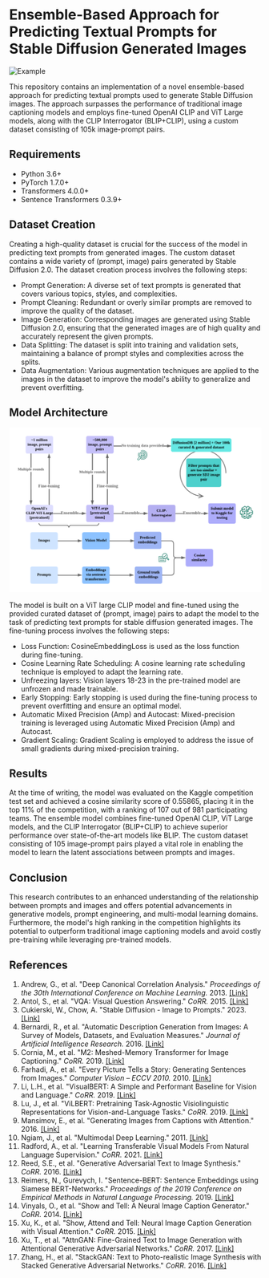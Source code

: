 # Ensemble-Based Approach for Predicting Textual Prompts for Stable Diffusion Generated Images

![Example](./assets/examples.png)

This repository contains an implementation of a novel ensemble-based approach for predicting textual prompts used to generate Stable Diffusion images. The approach surpasses the performance of traditional image captioning models and employs fine-tuned OpenAI CLIP and ViT Large models, along with the CLIP Interrogator (BLIP+CLIP), using a custom dataset consisting of 105k image-prompt pairs. 

## Requirements
- Python 3.6+
- PyTorch 1.7.0+
- Transformers 4.0.0+
- Sentence Transformers 0.3.9+

## Dataset Creation
Creating a high-quality dataset is crucial for the success of the model in predicting text prompts from generated images. The custom dataset contains a wide variety of (prompt, image) pairs generated by Stable Diffusion 2.0. The dataset creation process involves the following steps:
- Prompt Generation: A diverse set of text prompts is generated that covers various topics, styles, and complexities.
- Prompt Cleaning: Redundant or overly similar prompts are removed to improve the quality of the dataset.
- Image Generation: Corresponding images are generated using Stable Diffusion 2.0, ensuring that the generated images are of high quality and accurately represent the given prompts.
- Data Splitting: The dataset is split into training and validation sets, maintaining a balance of prompt styles and complexities across the splits.
- Data Augmentation: Various augmentation techniques are applied to the images in the dataset to improve the model's ability to generalize and prevent overfitting.

## Model Architecture

![Pipeline](./assets/pipeline.png)

The model is built on a ViT large CLIP model and fine-tuned using the provided curated dataset of (prompt, image) pairs to adapt the model to the task of predicting text prompts for stable diffusion generated images. The fine-tuning process involves the following steps:
- Loss Function: CosineEmbeddingLoss is used as the loss function during fine-tuning.
- Cosine Learning Rate Scheduling: A cosine learning rate scheduling technique is employed to adapt the learning rate.
- Unfreezing layers: Vision layers 18-23 in the pre-trained model are unfrozen and made trainable.
- Early Stopping: Early stopping is used during the fine-tuning process to prevent overfitting and ensure an optimal model.
- Automatic Mixed Precision (Amp) and Autocast: Mixed-precision training is leveraged using Automatic Mixed Precision (Amp) and Autocast.
- Gradient Scaling: Gradient Scaling is employed to address the issue of small gradients during mixed-precision training.

## Results
At the time of writing, the model was evaluated on the Kaggle competition test set and achieved a cosine similarity score of 0.55865, placing it in the top 11% of the competition, with a ranking of 107 out of 981 participating teams. The ensemble model combines fine-tuned OpenAI CLIP, ViT Large models, and the CLIP Interrogator (BLIP+CLIP) to achieve superior performance over state-of-the-art models like BLIP. The custom dataset consisting of 105 image-prompt pairs played a vital role in enabling the model to learn the latent associations between prompts and images. 

## Conclusion
This research contributes to an enhanced understanding of the relationship between prompts and images and offers potential advancements in generative models, prompt engineering, and multi-modal learning domains. Furthermore, the model's high ranking in the competition highlights its potential to outperform traditional image captioning models and avoid costly pre-training while leveraging pre-trained models.

## References
1. Andrew, G., et al. "Deep Canonical Correlation Analysis." *Proceedings of the 30th International Conference on Machine Learning.* 2013. [[Link]](https://proceedings.mlr.press/v28/andrew13.html)
2. Antol, S., et al. "VQA: Visual Question Answering." *CoRR.* 2015. [[Link]](https://arxiv.org/abs/1505.00468)
3. Cukierski, W., Chow, A. "Stable Diffusion - Image to Prompts." 2023. [[Link]](https://kaggle.com/competitions/stable-diffusion-image-to-prompts)
4. Bernardi, R., et al. "Automatic Description Generation from Images: A Survey of Models, Datasets, and Evaluation Measures." *Journal of Artificial Intelligence Research.* 2016. [[Link]](https://www.jair.org/index.php/jair/article/view/4900)
5. Cornia, M., et al. "M2: Meshed-Memory Transformer for Image Captioning." *CoRR.* 2019. [[Link]](https://arxiv.org/abs/1912.08226)
6. Farhadi, A., et al. "Every Picture Tells a Story: Generating Sentences from Images." *Computer Vision – ECCV 2010.* 2010. [[Link]](https://link.springer.com/chapter/10.1007/978-3-642-15561-1_2)
7. Li, L.H., et al. "VisualBERT: A Simple and Performant Baseline for Vision and Language." *CoRR.* 2019. [[Link]](https://arxiv.org/abs/1908.03557)
8. Lu, J., et al. "ViLBERT: Pretraining Task-Agnostic Visiolinguistic Representations for Vision-and-Language Tasks." *CoRR.* 2019. [[Link]](https://arxiv.org/abs/1908.02265)
9. Mansimov, E., et al. "Generating Images from Captions with Attention." 2016. [[Link]](https://arxiv.org/abs/1511.02793)
10. Ngiam, J., et al. "Multimodal Deep Learning." 2011. [[Link]](https://dl.acm.org/doi/10.5555/2986459.2986534)
11. Radford, A., et al. "Learning Transferable Visual Models From Natural Language Supervision." *CoRR.* 2021. [[Link]](https://arxiv.org/abs/2103.00020)
12. Reed, S.E., et al. "Generative Adversarial Text to Image Synthesis." *CoRR.* 2016. [[Link]](https://arxiv.org/abs/1605.05396)
13. Reimers, N., Gurevych, I. "Sentence-BERT: Sentence Embeddings using Siamese BERT-Networks." *Proceedings of the 2019 Conference on Empirical Methods in Natural Language Processing.* 2019. [[Link]](https://arxiv.org/abs/1908.10084)
14. Vinyals, O., et al. "Show and Tell: A Neural Image Caption Generator." *CoRR.* 2014. [[Link]](https://arxiv.org/abs/1411.4555)
15. Xu, K., et al. "Show, Attend and Tell: Neural Image Caption Generation with Visual Attention." *CoRR.* 2015. [[Link]](https://arxiv.org/abs/1502.03044)
16. Xu, T., et al. "AttnGAN: Fine-Grained Text to Image Generation with Attentional Generative Adversarial Networks." *CoRR.* 2017. [[Link]](https://arxiv.org/abs/1711.10485)
17. Zhang, H., et al. "StackGAN: Text to Photo-realistic Image Synthesis with Stacked Generative Adversarial Networks." *CoRR.* 2016. [[Link]](https://arxiv.org/abs/1612.03242)
